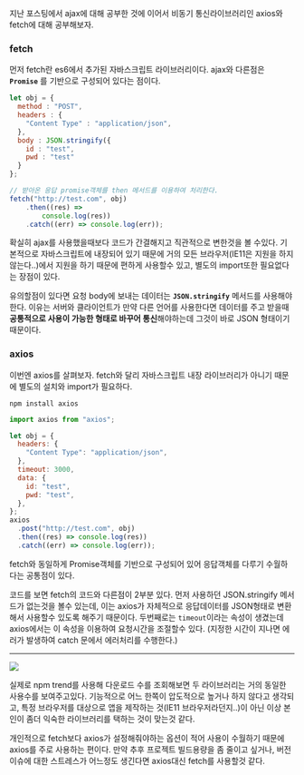 지난 포스팅에서 ajax에 대해 공부한 것에 이어서 비동기 통신라이브러리인 axios와 fetch에 대해 공부해보자.

### fetch

먼저 fetch란 es6에서 추가된 자바스크립트 라이브러리이다.
ajax와 다른점은 **`Promise`** 를 기반으로 구성되어 있다는 점이다.

```javascript
let obj = {
  method : "POST",
  headers : {
    "Content Type" : "application/json",
  },
  body : JSON.stringify({
    id : "test",
    pwd : "test"
  }
};

// 받아온 응답 promise객체를 then 메서드를 이용하여 처리한다.
fetch("http://test.com", obj)
	.then((res) =>
        console.log(res))
	.catch((err) => console.log(err));
```

확실히 ajax를 사용했을때보다 코드가 간결해지고 직관적으로 변한것을 볼 수있다.
기본적으로 자바스크립트에 내장되어 있기 때문에 거의 모든 브라우저(IE11은 지원을 하지 않는다..)에서 지원을 하기 때문에 편하게 사용할수 있고, 별도의 import또한 필요없다는 장점이 있다.

유의할점이 있다면 요청 body에 보내는 데이터는 **`JSON.stringify`** 메서드를 사용해야 한다.
이유는 서버와 클라이언트가 만약 다른 언어를 사용한다면 데이터를 주고 받을때 **공통적으로 사용이 가능한 형태로 바꾸어 통신**해야하는데 그것이 바로 JSON 형태이기 때문이다.

### axios

이번엔 axios를 살펴보자. fetch와 달리 자바스크립트 내장 라이브러리가 아니기 때문에 별도의 설치와 import가 필요하다.

`npm install axios`

```javascript
import axios from "axios";

let obj = {
  headers: {
    "Content Type": "application/json",
  },
  timeout: 3000,
  data: {
    id: "test",
    pwd: "test",
  },
};
axios
  .post("http://test.com", obj)
  .then((res) => console.log(res))
  .catch((err) => console.log(err));
```

fetch와 동일하게 Promise객체를 기반으로 구성되어 있어 응답객체를 다루기 수월하다는 공통점이 있다.

코드를 보면 fetch의 코드와 다른점이 2부분 있다.
먼저 사용하던 JSON.stringify 메서드가 없는것을 볼수 있는데, 이는 axios가 자체적으로 응답데이터를 JSON형태로 변환해서 사용할수 있도록 해주기 때문이다.
두번째로는 `timeout`이라는 속성이 생겼는데 axios에서는 이 속성을 이용하여 요청시간을 조절할수 있다. (지정한 시간이 지나면 에러가 발생하여 catch 문에서 에러처리를 수행한다.)

---

![](https://velog.velcdn.com/images/cnffjd95/post/590b144e-f215-4843-87e0-8001daa07f24/image.png)

실제로 npm trend를 사용해 다운로드 수를 조회해보면 두 라이브러리는 거의 동일한 사용수를 보여주고있다.
기능적으로 어느 한쪽이 압도적으로 높거나 하지 않다고 생각되고, 특정 브라우저를 대상으로 앱을 제작하는 것(IE11 브라우저라던지..)이 아닌 이상 본인이 좀더 익숙한 라이브러리를 택하는 것이 맞는것 같다.

개인적으로 fetch보다 axios가 설정해줘야하는 옵션이 적어 사용이 수월하기 때문에 axios를 주로 사용하는 편이다. 만약 추후 프로젝트 빌드용량을 좀 줄이고 싶거나, 버전이슈에 대한 스트레스가 어느정도 생긴다면 axios대신 fetch를 사용할것 같다.
